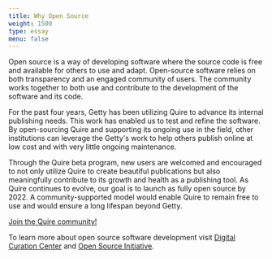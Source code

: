 ```yaml
---
title: Why Open Source
weight: 1500
type: essay
menu: false
---
```


Open source is a way of developing software where the source code is free and available for others to use and adapt. Open-source software relies on both transparency and an engaged community of users. The community works together to both use and contribute to the development of the software and its code.

For the past four years, Getty has been utilizing Quire to advance its internal publishing needs. This work has enabled us to test and refine the software. By open-sourcing Quire and supporting its ongoing use in the field, other institutions can leverage the Getty's work to help others publish online at low cost and with very little ongoing maintenance.

Through the Quire beta program, new users are welcomed and encouraged to not only utilize Quire to create beautiful publications but also meaningfully contribute to its growth and health as a publishing tool. As Quire continues to evolve, our goal is to launch as fully open source by 2022. A community-supported model would enable Quire to remain free to use and would ensure a long lifespan beyond Getty.

[Join the Quire community!](https://quire/getty.edu/request-access/beta-access)

To learn more about open source software development visit [Digital Curation Center](https://www.dcc.ac.uk/faq/open-source-software-and-open-standards) and [Open Source Initiative](https://opensource.org/faq#osd).
